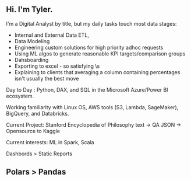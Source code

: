 ## Hi. I'm Tyler.
I'm a Digital Analyst by title, but my daily tasks touch most data stages:
* Internal and External Data ETL,
* Data Modeling
* Engineering custom solutions for high priority adhoc requests
* Using ML algos to generate reasonable KPI targets/comparison groups
* Dahsboarding
* Exporting to excel - so satisfying \s
* Explaining to clients that averaging a column containing percentages isn't usually the best move


Day to Day : Python, DAX, and SQL in the Microsoft Azure/Power BI ecosystem.

Working familiarity with Linux OS, AWS tools (S3, Lambda, SageMaker), BigQuery, and Databricks.

Current Project: Stanford Encyclopedia of Philosophy text -> QA JSON -> Opensource to Kaggle

Current interests: ML in Spark, Scala

Dashbords > Static Reports
## Polars > Pandas

